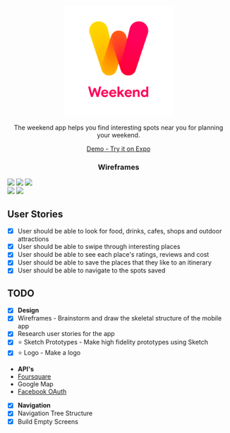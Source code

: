 <p align="center">
<a href="https://github.com/mobile-space/layovr">
<img alt="layovr" src="assets/new-logo.png" width="250">
</a>

</p>

<p align="center">
The weekend app helps you find interesting spots near you for planning your weekend.
</p>

<p align="center">
<a href = "https://exp.host/@bhaveshc789/layovr">Demo - Try it on Expo</a>
</p>

<h3 align="center">
Wireframes
</h3>

<div style={{display: flex; flex-direction: row}}>
<img src="assets/wireframes/login.png" width="270" />
<img src="assets/wireframes/welcome.png" width="270" />
<img src="assets/wireframes/filter.png" width="270" />
</div>
<div style={{display: flex; flex-direction: row}}>
<img src="assets/wireframes/swipe.png" width="270" />
<img src="assets/wireframes/travel.png" width="270" />
</div>

## User Stories
- [x] User should be able to look for food, drinks, cafes, shops and outdoor attractions
- [x] User should be able to swipe through interesting places
- [x] User should be able to see each place's ratings, reviews and cost 
- [x] User should be able to save the places that they like to an itinerary 
- [x] User should be able to navigate to the spots saved

## TODO

- [x] <b>Design</b>
- [x] Wireframes - Brainstorm and draw the skeletal structure of the mobile app
- [x] Research user stories for the app
- [x] :star: Sketch Prototypes - Make high fidelity prototypes using Sketch
- [x] :star: Logo - Make a logo

- <b>API's</b>
- [Foursquare](https://developer.foursquare.com/) 
- Google Map 
- [Facebook OAuth](https://developers.facebook.com/docs/facebook-login/web) 

- [x] <b>Navigation </b>
- [x] Navigation Tree Structure  
- [x] Build Empty Screens  
